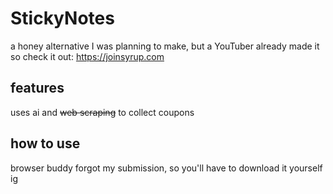 # StickyNotes
a honey alternative I was planning to make, but a YouTuber already made it so check it out: https://joinsyrup.com
## features
uses ai and ~~web scraping~~ to collect coupons
## how to use
browser buddy forgot my submission, so you'll have to download it yourself ig
